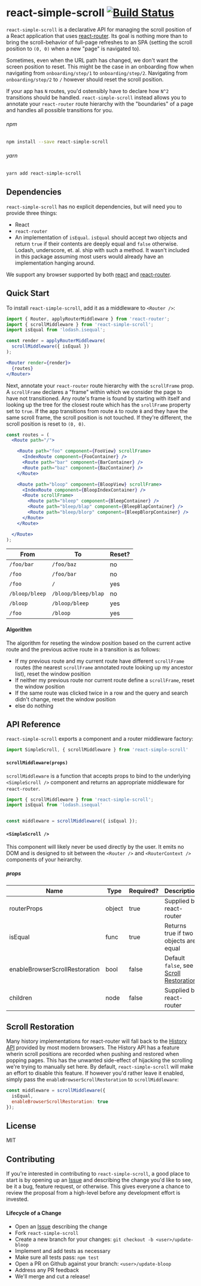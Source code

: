 # react-simple-scroll [![Build Status](https://travis-ci.org/button/react-simple-scroll.svg?branch=master)](https://travis-ci.com/button/react-simple-scroll)

`react-simple-scroll` is a declarative API for managing the scroll position
of a React application that uses [react-router](https://github.com/ReactTraining/react-router).
Its goal is nothing more than to bring the scroll-behavior of full-page
refreshes to an SPA (setting the scroll position to `(0, 0)` when a new "page" is
navigated to).

Sometimes, even when the URL path has changed, we don't want the screen position
to reset.  This might be the case in an onboarding flow when navigating from
`onboarding/step/1` to `onboarding/step/2`.  Navigating from `onboarding/step/2`
to `/` however should reset the scroll position.

If your app has `N` routes, you'd ostensibly have to declare how `N^2`
transitions should be handled.  `react-simple-scroll` instead allows you to
annotate your `react-router` route hierarchy with the "boundaries" of a page and
handles all possible transitions for you.

###### npm

```bash
npm install --save react-simple-scroll
```

###### yarn

```bash
yarn add react-simple-scroll
```

## Dependencies

`react-simple-scroll` has no explicit dependencies, but will need you to provide
three things:

* React
* `react-router`
* An implementation of `isEqual`.  `isEqual` should accept two objects and
  return `true` if their contents are deeply equal and `false` otherwise.
  Lodash, underscore, et. al. ship with such a method.  It wasn't included in
  this package assuming most users would already have an implementation
  hanging around.

We support any browser supported by both [react](https://github.com/facebook/react) and [react-router](https://github.com/ReactTraining/react-router).

## Quick Start

To install `react-simple-scroll`, add it as a middleware to `<Router />`:

```jsx
import { Router, applyRouterMiddleware } from 'react-router';
import { scrollMiddleware } from 'react-simple-scroll';
import isEqual from 'lodash.isequal';

const render = applyRouterMiddleware(
  scrollMiddleware({ isEqual })
);

<Router render={render}>
  {routes}
</Router>
```

Next, annotate your `react-router` route hierarchy with the `scrollFrame` prop.
A `scrollFrame` declares a "frame" within which we consider the page to have
not transitioned.  Any route's frame is found by starting with itself and
looking up the tree for the closest route which has the `srollFrame` property
set to `true`. If the app transitions from route `A` to route `B` and they have
the same scroll frame, the scroll position is not touched.  If they're
different, the scroll position is reset to `(0, 0)`.

```jsx
const routes = (
  <Route path="/">

    <Route path="foo" component={FooView} scrollFrame>
      <IndexRoute component={FooContainer} />
      <Route path="bar" component={BarContainer} />
      <Route path="baz" component={BazContainer} />
    </Route>

    <Route path="bloop" component={BloopView} scrollFrame>
      <IndexRoute component={BloopIndexContainer} />
      <Route scrollFrame>
        <Route path="bleep" component={BleepContainer} />
        <Route path="bleep/blap" component={BleepBlapContainer} />
        <Route path="bleep/blorp" component={BleepBlorpContainer} />
      </Route>
    </Route>

  </Route>
);
```

| **From**      | **To**              | **Reset?** |
|---------------|---------------------|------------|
| `/foo/bar`    | `/foo/baz`          | no         |
|`/foo`         | `/foo/bar`          | no         |
|`/foo`         | `/`                 | yes        |
|`/bloop/bleep` | `/bloop/bleep/blap` | no         |
|`/bloop`       | `/bloop/bleep`      | yes        |
|`/foo`         | `/bloop`            | yes        |

#### Algorithm

The algorithm for reseting the window position based on the current active
route and the previous active route in a transition is as follows:

* If my previous route and my current route have different `scrollFrame` routes
  (the nearest `scrollFrame` annotated route looking up my ancestor list), reset
  the window position
* If neither my previous route nor current route define a `scrollFrame`, reset
  the window position
* If the same route was clicked twice in a row and the query and search didn't
  change, reset the window position
* else do nothing

## API Reference

`react-simple-scroll` exports a component and a router middleware factory:

```jsx
import SimpleScroll, { scrollMiddleware } from 'react-simple-scroll'
```

#### `scrollMiddleware(props)`

`scrollMiddleware` is a function that accepts props to bind to the underlying
`<SimpleScroll />` component and returns an appropriate middleware for
`react-router`.

```jsx
import { scrollMiddleware } from 'react-simple-scroll';
import isEqual from 'lodash.isequal'


const middleware = scrollMiddleware({ isEqual });
```

#### `<SimpleScroll />`

This component will likely never be used directly by the user.  It emits no DOM
and is designed to sit between the `<Router />` and `<RouterContext />`
components of your heirarchy.


##### props

| **Name**                          | **Type** | **Required?** | **Description**                       |
|-----------------------------------|----------|---------------|---------------------------------------|
| routerProps                       | object   | true          | Supplied by react-router              |
| isEqual                           | func     | true          | Returns true if two objects are equal |
| enableBrowserScrollRestoration    | bool     | false         | Default `false`, see [Scroll Restoration](#scroll-restoration)             |
| children                          | node     | false         | Supplied by react-router              |

## Scroll Restoration

Many history implementations for react-router will fall back to the
[History API]() provided by most modern browsers.  The History API has a feature
wherin scroll positions are recorded when pushing and restored when popping
pages.  This has the unwanted side-effect of hijacking the scrolling we're
trying to manually set here.  By default, `react-simple-scroll` will make an
effort to disable this feature.  If however you'd rather leave it enabled,
simply pass the `enableBrowserScrollRestoration` to `scrollMiddleware`:

```jsx
const middleware = scrollMiddleware({
  isEqual,
  enableBrowserScrollRestoration: true
});
```

## License

MIT

## Contributing

If you're interested in contributing to `react-simple-scroll`, a good place to
start is by opening up an
[Issue](https://github.com/button/react-simple-scroll/issues) and describing the
change you'd like to see, be it a bug, feature request, or otherwise.  This
gives everyone a chance to review the proposal from a high-level before any
development effort is invested.

#### Lifecycle of a Change

* Open an [Issue](https://github.com/button/react-simple-scroll/issues) describing the change
* Fork `react-simple-scroll`
* Create a new branch for your changes: `git checkout -b <user>/update-bloop`
* Implement and add tests as necessary
* Make sure all tests pass: `npm test`
* Open a PR on Github against your branch: `<user>/update-bloop`
* Address any PR feedback
* We'll merge and cut a release!
